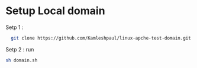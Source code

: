 # Setup Local domain 

Setp 1 : 
```bash
  git clone https://github.com/Kamleshpaul/linux-apche-test-domain.git  
```

Setp 2 :
run 
```bash 
sh domain.sh 
```
